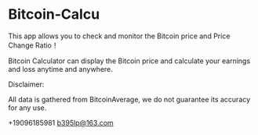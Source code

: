 # Bitcoin-Calcu

This app allows you to check and monitor the Bitcoin price and Price Change Ratio！

Bitcoin Calculator can display the Bitcoin price and calculate your earnings and loss anytime and anywhere.

Disclaimer:

All data is gathered from BitcoinAverage, we do not guarantee its accuracy for any use.

+19096185981 b395lp@163.com
